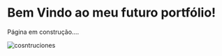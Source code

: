 # Bem Vindo ao meu futuro portfólio!

Página em construção....

![cosntruciones](https://github.com/TataVic/TataVic.github.io/assets/120256512/22fe8e33-0c5a-40a9-9cff-83ee897137f6)
